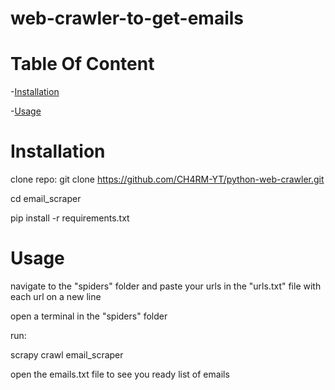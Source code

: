 # web-crawler-to-get-emails

# Table Of Content 

-[Installation](#Installation) 

-[Usage](#Usage) 

# Installation 

clone repo: git clone https://github.com/CH4RM-YT/python-web-crawler.git 

cd email_scraper

pip install -r requirements.txt

# Usage

navigate to the  "spiders" folder and paste your urls in the "urls.txt" file with each url on a new line

open a terminal in the "spiders" folder

run:

scrapy crawl email_scraper

open the emails.txt file to see you ready list of emails

